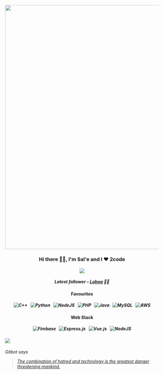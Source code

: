 <div align="center">
<img src="https://s3.gifyu.com/images/mountain-monks.gif" width="800"/>
<h3>Hi there 👋🏿, I'm <b>Sal'e</b> and I ❤️ 2code</h3>
<h4>
<a href="https://www.linkedin.com/in/malesela-chocho-49a191192/">
<img src="https://img.shields.io/badge/linkedin-%230077B5.svg?&amp;style=for-the-badge&amp;logo=linkedin&amp;logoColor=white"/>
</a>
</h4>
<h5>Latest follower – <a class="follower" href="https://github.com/Loboa" target="_blank">Loboa</a> 👋🏿</h5>
<h4>Favourites</h4>
<h5>
<img alt="C++" src="https://img.shields.io/badge/c++-%2300599C.svg?&amp;style=for-the-badge&amp;logo=c%2B%2B&amp;ogoColor=white"/>  
   <img alt="Python" src="https://img.shields.io/badge/python-%2314354C.svg?&amp;style=for-the-badge&amp;logo=python&amp;logoColor=white"/>  
   <img alt="NodeJS" src="https://img.shields.io/badge/node.js-%2343853D.svg?&amp;style=for-the-badge&amp;logo=node.js&amp;logoColor=white"/>  
   <img alt="PHP" src="https://img.shields.io/badge/php-%23777BB4.svg?&amp;style=for-the-badge&amp;logo=php&amp;logoColor=white"/>  
   <img alt="Java" src="https://img.shields.io/badge/java-%23ED8B00.svg?&amp;style=for-the-badge&amp;logo=java&amp;logoColor=white"/>  
   <img alt="MySQL" src="https://img.shields.io/badge/mysql-%2300f.svg?&amp;style=for-the-badge&amp;logo=mysql&amp;logoColor=white"/>  
   <img alt="AWS" src="https://img.shields.io/badge/AWS-%23FF9900.svg?&amp;style=for-the-badge&amp;logo=amazon-aws&amp;logoColor=white"/>
</h5>
<h4>Web Stack</h4>
<h5>
<img alt="Firebase" src="https://img.shields.io/badge/firebase-%23039BE5.svg?&amp;style=for-the-badge&amp;logo=firebase"/>  
   <img alt="Express.js" src="https://img.shields.io/badge/express.js-%23404d59.svg?&amp;style=for-the-badge"/>  
   <img alt="Vue.js" src="https://img.shields.io/badge/vuejs-%2335495e.svg?&amp;style=for-the-badge&amp;logo=vue.js&amp;logoColor=%234FC08D"/>  
   <img alt="NodeJS" src="https://img.shields.io/badge/node.js-%2343853D.svg?&amp;style=for-the-badge&amp;logo=node.js&amp;logoColor=white"/>
</h5>
</div>

![](https://visitor-badge.glitch.me/badge?page_id=mchocho.mchocho)
<h6>
  Gitbot says <blockquote class="magic-quote"><a href="https://www.brainyquote.com/quotes/simon_wiesenthal_205794?src=t_technology">The combination of hatred and technology is the greatest danger threatening mankind.</a></blockquote>
</h6>
